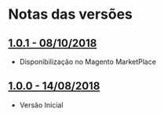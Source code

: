 # Notas das versões
## [1.0.1 - 08/10/2018](https://github.com/vindi/vindi-magento2/releases/tag/1.0.0)
- Disponibilização no Magento MarketPlace


## [1.0.0 - 14/08/2018](https://github.com/vindi/vindi-magento2/releases/tag/1.0.0)
- Versão Inicial
